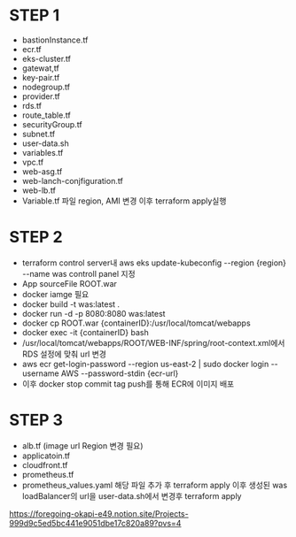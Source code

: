 

# STEP 1
- bastionInstance.tf
- ecr.tf
- eks-cluster.tf
- gatewat,tf
- key-pair.tf
- nodegroup.tf
- provider.tf
- rds.tf
- route_table.tf
- securityGroup.tf
- subnet.tf
- user-data.sh
- variables.tf
- vpc.tf
- web-asg.tf
- web-lanch-conjfiguration.tf
- web-lb.tf
- Variable.tf 파일 region, AMI 변경 이후 terraform apply실행
# STEP 2
- terraform control server내
  aws eks update-kubeconfig --region {region} --name was
  controll panel 지정
- App sourceFile ROOT.war
- docker iamge 필요
- docker build -t was:latest .
- docker run -d -p 8080:8080 was:latest
- docker cp ROOT.war {containerID}:/usr/local/tomcat/webapps
- docker exec -it {containerID} bash
- /usr/local/tomcat/webapps/ROOT/WEB-INF/spring/root-context.xml에서 RDS 설정에 맞춰 url 변경
- aws ecr get-login-password --region us-east-2 | sudo docker login --username AWS --password-stdin {ecr-url}
- 이후 docker stop commit tag push를 통해 ECR에 이미지 배포

# STEP 3
- alb.tf (image url Region 변경 필요)
- applicatoin.tf
- cloudfront.tf
- prometheus.tf
- prometheus_values.yaml
  해당 파일 추가 후 terraform apply
  이후 생성된 was loadBalancer의 url을 user-data.sh에서 변경후 terraform apply

https://foregoing-okapi-e49.notion.site/Projects-999d9c5ed5bc441e9051dbe17c820a89?pvs=4
